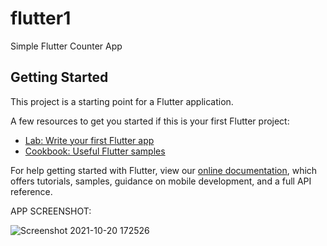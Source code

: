 # flutter1

Simple Flutter Counter App

## Getting Started

This project is a starting point for a Flutter application.

A few resources to get you started if this is your first Flutter project:

- [Lab: Write your first Flutter app](https://flutter.dev/docs/get-started/codelab)
- [Cookbook: Useful Flutter samples](https://flutter.dev/docs/cookbook)

For help getting started with Flutter, view our
[online documentation](https://flutter.dev/docs), which offers tutorials,
samples, guidance on mobile development, and a full API reference.

APP SCREENSHOT:

![Screenshot 2021-10-20 172526](https://user-images.githubusercontent.com/45349730/138190240-546c3829-7556-4daa-be62-d2de28c22f2f.png)

